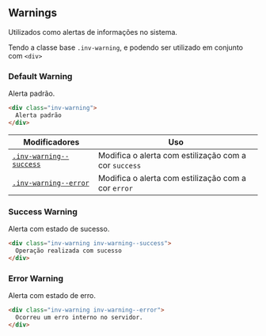 ## Warnings
Utilizados como alertas de informações no sistema.

Tendo a classe base `.inv-warning`, e podendo ser utilizado em conjunto com `<div>`

### Default Warning
Alerta padrão.

``` html
<div class="inv-warning">
  Alerta padrão
</div>
```

| Modificadores 	| Uso 	|
|-------------------------------------------------	|----------------------------------------------------------	|
| [`.inv-warning--success`](#success-warning) 	| Modifica o alerta com estilização com a cor `success` 	|
| [`.inv-warning--error`](#error-warning) 	| Modifica o alerta com estilização com a cor `error` 	|

### Success Warning
Alerta com estado de sucesso.

``` html
<div class="inv-warning inv-warning--success">
  Operação realizada com sucesso
</div>
```

### Error Warning
Alerta com estado de erro.

``` html
<div class="inv-warning inv-warning--error">
  Ocorreu um erro interno no servidor.
</div>
```
